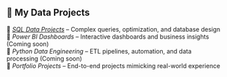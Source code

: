 ## 📂 My Data Projects  
🔹 *[SQL Data Projects](https://github.com/your-username/SQL-Data-Projects)* – Complex queries, optimization, and database design  
🔹 *Power BI Dashboards* – Interactive dashboards and business insights (Coming soon)  
🔹 *Python Data Engineering* – ETL pipelines, automation, and data processing (Coming soon)  
🔹 *Portfolio Projects* – End-to-end projects mimicking real-world experience
